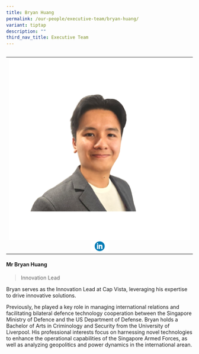 ```yaml
---
title: Bryan Huang
permalink: /our-people/executive-team/bryan-huang/
variant: tiptap
description: ""
third_nav_title: Executive Team
---
```

<p></p>
<table style="width: 0px">
<colgroup></colgroup>
<tbody>
<tr></tr>
</tbody>
</table>
<table style="minWidth: 25px">
<colgroup>
<col>
</colgroup>
<tbody>
<tr>
<th rowspan="1" colspan="1">
<div class="isomer-image-wrapper">
<img style="width: 100%" height="auto" width="100%" alt="" src="/images/Bryan_s_Profile_picture__1_.png">
</div><a class="isomer-image-wrapper" href="https://www.linkedin.com/in/bryan-huang-8aaa0976/"><img style="width: 10%;" height="auto" width="100%" alt="" src="/images/Executive Team/linkedin_logo_optimized.png"></a>
</th>
</tr>
</tbody>
</table>
<h4><strong>Mr Bryan Huang</strong></h4>
<blockquote>
<p>Innovation Lead</p>
</blockquote>
<p>Bryan serves as the Innovation Lead at Cap Vista, leveraging his expertise
to drive innovative solutions.&nbsp;</p>
<p>Previously, he played a key role in managing international relations and
facilitating bilateral defence technology cooperation between the Singapore
Ministry of Defence and the US Department of Defense. Bryan holds a Bachelor
of Arts in Criminology and Security from the University of Liverpool. His
professional interests focus on harnessing novel technologies to enhance
the operational capabilities of the Singapore Armed Forces, as well as
analyzing geopolitics and power dynamics in the international arean.</p>